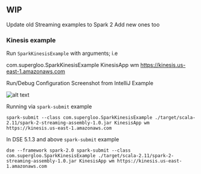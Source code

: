 ## WIP

Update old Streaming examples to Spark 2
Add new ones too


### Kinesis example
Run `SparkKinesisExample` with arguments; i.e

com.supergloo.SparkKinesisExample KinesisApp wm https://kinesis.us-east-1.amazonaws.com

Run/Debug Configuration Screenshot from IntelliJ Example

![alt text](https://raw.githubusercontent.com/tmcgrath/spark-2-streaming/master/reference/intellij-kinesis.png "Logo Title Text 1")

Running via `spark-submit` example

`spark-submit --class com.supergloo.SparkKinesisExample ./target/scala-2.11/spark-2-streaming-assembly-1.0.jar KinesisApp wm https://kinesis.us-east-1.amazonaws.com`

In DSE 5.1.3 and above `spark-submit` example

`dse --framework spark-2.0 spark-submit --class com.supergloo.SparkKinesisExample ./target/scala-2.11/spark-2-streaming-assembly-1.0.jar KinesisApp wm https://kinesis.us-east-1.amazonaws.com`

